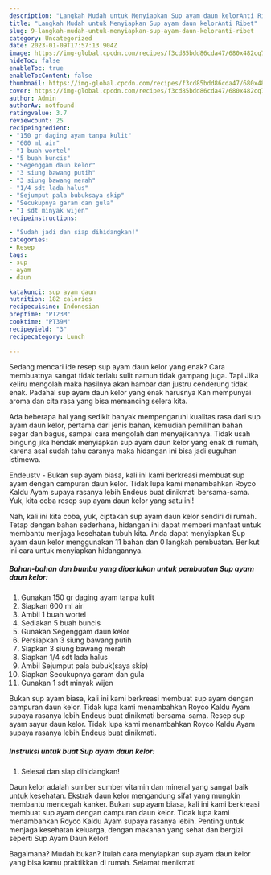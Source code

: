 ```yaml
---
description: "Langkah Mudah untuk Menyiapkan Sup ayam daun kelorAnti Ribet"
title: "Langkah Mudah untuk Menyiapkan Sup ayam daun kelorAnti Ribet"
slug: 9-langkah-mudah-untuk-menyiapkan-sup-ayam-daun-keloranti-ribet
category: Uncategorized
date: 2023-01-09T17:57:13.904Z
image: https://img-global.cpcdn.com/recipes/f3cd85bdd86cda47/680x482cq70/sup-ayam-daun-kelor-foto-resep-utama.jpg
hideToc: false
enableToc: true
enableTocContent: false
thumbnail: https://img-global.cpcdn.com/recipes/f3cd85bdd86cda47/680x482cq70/sup-ayam-daun-kelor-foto-resep-utama.jpg
cover: https://img-global.cpcdn.com/recipes/f3cd85bdd86cda47/680x482cq70/sup-ayam-daun-kelor-foto-resep-utama.jpg
author: Admin
authorAv: notfound
ratingvalue: 3.7
reviewcount: 25
recipeingredient:
- "150 gr daging ayam tanpa kulit"
- "600 ml air"
- "1 buah wortel"
- "5 buah buncis"
- "Segenggam daun kelor"
- "3 siung bawang putih"
- "3 siung bawang merah"
- "1/4 sdt lada halus"
- "Sejumput pala bubuksaya skip"
- "Secukupnya garam dan gula"
- "1 sdt minyak wijen"
recipeinstructions:

- "Sudah jadi dan siap dihidangkan!"
categories:
- Resep
tags:
- sup
- ayam
- daun

katakunci: sup ayam daun 
nutrition: 182 calories
recipecuisine: Indonesian
preptime: "PT23M"
cooktime: "PT39M"
recipeyield: "3"
recipecategory: Lunch

---
```



Sedang mencari ide resep sup ayam daun kelor yang enak? Cara membuatnya sangat tidak terlalu sulit namun tidak gampang juga. Tapi Jika keliru mengolah maka hasilnya akan hambar dan justru cenderung tidak enak. Padahal sup ayam daun kelor yang enak harusnya Kan mempunyai aroma dan cita rasa yang bisa memancing selera kita.


Ada beberapa hal yang sedikit banyak mempengaruhi kualitas rasa dari sup ayam daun kelor, pertama dari jenis bahan, kemudian pemilihan bahan segar dan bagus, sampai cara mengolah dan menyajikannya. Tidak usah bingung jika hendak menyiapkan sup ayam daun kelor yang enak di rumah, karena asal sudah tahu caranya maka hidangan ini bisa jadi suguhan istimewa.

Endeustv - Bukan sup ayam biasa, kali ini kami berkreasi membuat sup ayam dengan campuran daun kelor. Tidak lupa kami menambahkan Royco Kaldu Ayam supaya rasanya lebih Endeus buat dinikmati bersama-sama. Yuk, kita coba resep sup ayam daun kelor yang satu ini!


Nah, kali ini kita coba, yuk, ciptakan sup ayam daun kelor sendiri di rumah. Tetap dengan bahan sederhana, hidangan ini dapat memberi manfaat untuk membantu menjaga kesehatan tubuh kita. Anda dapat menyiapkan Sup ayam daun kelor menggunakan 11 bahan dan 0 langkah pembuatan. Berikut ini cara untuk menyiapkan hidangannya.

<!--inarticleads1-->

##### Bahan-bahan dan bumbu yang diperlukan untuk pembuatan Sup ayam daun kelor:

1. Gunakan 150 gr daging ayam tanpa kulit
1. Siapkan 600 ml air
1. Ambil 1 buah wortel
1. Sediakan 5 buah buncis
1. Gunakan Segenggam daun kelor
1. Persiapkan 3 siung bawang putih
1. Siapkan 3 siung bawang merah
1. Siapkan 1/4 sdt lada halus
1. Ambil Sejumput pala bubuk(saya skip)
1. Siapkan Secukupnya garam dan gula
1. Gunakan 1 sdt minyak wijen


Bukan sup ayam biasa, kali ini kami berkreasi membuat sup ayam dengan campuran daun kelor. Tidak lupa kami menambahkan Royco Kaldu Ayam supaya rasanya lebih Endeus buat dinikmati bersama-sama. Resep sup ayam sayur daun kelor. Tidak lupa kami menambahkan Royco Kaldu Ayam supaya rasanya lebih Endeus buat dinikmati. 

<!--inarticleads2-->

##### Instruksi untuk buat Sup ayam daun kelor:


1. Selesai dan siap dihidangkan!

Daun kelor adalah sumber sumber vitamin dan mineral yang sangat baik untuk kesehatan. Ekstrak daun kelor mengandung sifat yang mungkin membantu mencegah kanker. Bukan sup ayam biasa, kali ini kami berkreasi membuat sup ayam dengan campuran daun kelor. Tidak lupa kami menambahkan Royco Kaldu Ayam supaya rasanya lebih. Penting untuk menjaga kesehatan keluarga, dengan makanan yang sehat dan bergizi seperti Sup Ayam Daun Kelor! 

Bagaimana? Mudah bukan? Itulah cara menyiapkan sup ayam daun kelor yang bisa kamu praktikkan di rumah. Selamat menikmati
